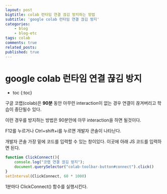 ```yaml
---
layout: post
bigtitle: colab 런타임 연결 끊김 방지하는 방법
subtitle: 'google colab 런타임 연결 끊김 방지'
categories:
    - blog
    - blog-etc
tags: colab
comments: true
related_posts:
published: true
---
```


# google colab 런타임 연결 끊김 방지

* toc
{:toc}

구글 코랩(colab)은 **90분** 동안 아무런 interaction이 없는 경우 연결이 끊겨버리고 학습이 중단될수 있다.

이런 경우를 방지하는 방법은 90분안에 아무 interaction을 하면 될것이다.

F12를 누르거나 Ctrl+shift+i를 누르면 개발자 콘솔이 나타난다.

개발자 콘솔 가장 밑에 코드를 입력할 수 있는 창이있다. 이곳에 아래 JS 코드를 입력하면 된다.

~~~JavaScript
function ClickConnect(){
    console.log("코랩 연결 끊김 방지");
    document.querySelector("colab-toolbar-button#connect").click()
}
setInterval(ClickConnect, 60 * 1000)
~~~

1분마다 ClickConnect() 함수를 실행시킨다.
